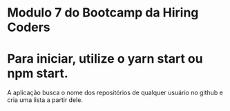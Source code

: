 # Modulo 7 do Bootcamp da Hiring Coders

# Para iniciar, utilize o yarn start ou npm start.

A aplicação busca o nome dos repositórios de qualquer usuário no github e cria uma lista a partir dele.
